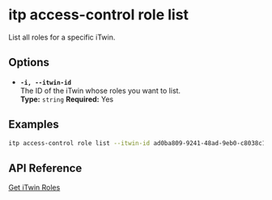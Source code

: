 # itp access-control role list

List all roles for a specific iTwin.

## Options

- **`-i, --itwin-id`**  
  The ID of the iTwin whose roles you want to list.  
  **Type:** `string` **Required:** Yes

## Examples

```bash
itp access-control role list --itwin-id ad0ba809-9241-48ad-9eb0-c8038c1a1d51
```

## API Reference

[Get iTwin Roles](https://developer.bentley.com/apis/access-control-v2/operations/get-itwin-roles/)
